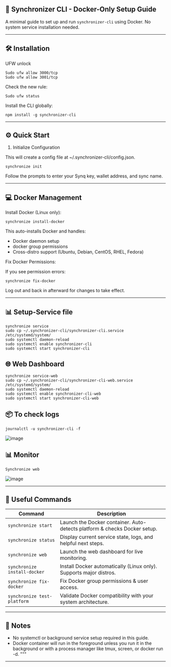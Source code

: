 ## 🚀 Synchronizer CLI - Docker-Only Setup Guide

A minimal guide to set up and run `synchronizer-cli` using Docker. No system service installation needed.

---
## 🛠️ Installation

UFW unlock

    Sudo ufw allow 3000/tcp
    Sudo ufw allow 3001/tcp

Check the new rule:

    Sudo ufw status

Install the CLI globally:

    npm install -g synchronizer-cli

---
## ⚙️ Quick Start

1. Initialize Configuration

This will create a config file at ~/.synchronizer-cli/config.json.

    synchronize init
    

Follow the prompts to enter your Synq key, wallet address, and sync name.

---
## 💻 Docker Management

Install Docker (Linux only):

    synchronize install-docker

This auto-installs Docker and handles:
- Docker daemon setup
- docker group permissions
- Cross-distro support (Ubuntu, Debian, CentOS, RHEL, Fedora)

Fix Docker Permissions:

If you see permission errors:

    synchronize fix-docker

Log out and back in afterward for changes to take effect.

---

## 📊 Setup-Service file

    synchronize service
    sudo cp ~/.synchronizer-cli/synchronizer-cli.service /etc/systemd/system/
    sudo systemctl daemon-reload
    sudo systemctl enable synchronizer-cli
    sudo systemctl start synchronizer-cli

## 🌐 Web Dashboard

    synchronize service-web
    sudo cp ~/.synchronizer-cli/synchronizer-cli-web.service /etc/systemd/system/
    sudo systemctl daemon-reload
    sudo systemctl enable synchronizer-cli-web
    sudo systemctl start synchronizer-cli-web

## 📦 To check logs

    journalctl -u synchronizer-cli -f 

![image](https://github.com/user-attachments/assets/6a5078a5-4888-4e71-b68c-2eedd7ce6a63)


## 📊 Monitor

    Synchronize web

![image](https://github.com/user-attachments/assets/565a3da0-65bb-4f9b-a21e-888d212f2eef)

    
---


## 🧰 Useful Commands

| Command                      | Description                                                               |
| ---------------------------- | ------------------------------------------------------------------------- |
| `synchronize start`          | Launch the Docker container. Auto-detects platform & checks Docker setup. |
| `synchronize status`         | Display current service state, logs, and helpful next steps.              |
| `synchronize web`            | Launch the web dashboard for live monitoring.                             |
| `synchronize install-docker` | Install Docker automatically (Linux only). Supports major distros.        |
| `synchronize fix-docker`     | Fix Docker group permissions & user access.                               |
| `synchronize test-platform`  | Validate Docker compatibility with your system architecture.              |
    
---

## 📎 Notes

- No systemctl or background service setup required in this guide.
- Docker container will run in the foreground unless you run it in the background or with a process manager like tmux, screen, or docker run -d.
"""

---
